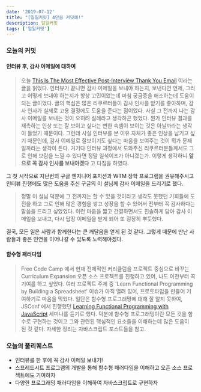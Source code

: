 ```yaml
---
date: '2019-07-12'
title: "[일일커밋] 4만큼 커밋해!"
description: 일일커밋
tags: ['일일커밋']
---
```


### 오늘의 커밋

#### 인터뷰 후, 감사 이메일에 대하여
> 오늘 [This Is The Most Effective Post-Interview Thank You Email](https://www.freecodecamp.org/news/interview-thank-you-email/) 이라는 글을 읽었다. 인터뷰가 끝나면 감사 이메일을 보내야 하는지, 보낸다면 언제, 그리고 어떻게 보내야 하는지가 항상 고민이었는데 마침 궁금증을 해소하는데 도움이 되는 글이었다. 글의 핵심은 많은 리쿠르터들이 감사 인사를 받기를 좋아하며, 감사 인사가 실제로 고용 결정에도 도움을 준다는 점이었다. 사실 그 전까지 나는 감사 이메일를 보내는 것이 오히려 실례라고 생각하곤 했었다. 뭔가 인터뷰 결과를 재촉하는 인상 또는 잘 보이고 싶다는 뻔한 속셈이 보이는 것은 아닐까라는 생각이 들었기 때문이다. 그런데 사실 인터뷰를 본 이유 자체가 좋은 인상을 남기고 싶기 때문인데, 감사 이메일로 잘보이기도 싶다는 마음을 보여주는 것이 뭐가 문제일까라는 생각이 든다. 거기다 인터뷰 과정에서 도와주신 리쿠르터분들께서도 그로 인해 보람을 느낄 수 있다면 정말 일석이조가 아니겠는가. 이렇게 생각하니 __앞으로 꼭 감사 인사를 보내야겠다__ 고 다짐을 하였다. 

그 첫 시작으로 지난번의 구글 엔지니어 포지션과 WTM 장학 프로그램을 권유해주시고 인터뷰 진행에도 많은 도움을 주신 구글의 이 설님께 감사 이메일을 드리기로 했다. 
> 정말 이 설님 덕분에 그 전까지는 할 수 있을 것이라고 생각도 못했던 기회들에 도전을 하고 그로 인해 많은 경험을 쌓고 성장을 할 수 있어서 전부터 꼭 감사하다는 말씀을 드리고 싶었었다. 이런 마음을 짧고 간결하면서도 진솔하게 담아 감사 이메일을 보내고, 다시 답장 이메일을 받게 되어 또 굉장히 뿌듯했다. 

결국, 모든 일은 사람과 함께한다는 큰 깨달음을 얻게 된 것 같다. 그렇게 때문에 만난 사람들과 좋은 인연을 이어나갈 수 있도록 노력해야겠다.


#### 함수형 패러다임
> Free Code Camp 에서 현재 전체적인 커리큘럼을 프로젝트 중심으로 바꾸는 Curriculum Expansion 오픈 소스 프로젝트를 진행하고 있어, 나도 이전부터 꼭 기여를 하고 싶었다. 여러 프로젝트 주제 중 'Learn Functional Programming by Building a Spreadsheet' 이슈가 아직 열려 있어, 프로토타입을 만들어 기여하기로 마음을 먹었다. 일단은 함수형 프로그래밍에 대해 잘 알지 못하여, JSConf 에서 진행했던 [Learning Functional Programming with JavaScript](https://www.youtube.com/watch?v=e-5obm1G_FY&list=LL2g61XaEZyN81Lp2X0Im7aw&index=2&t=253s) 세미나를 듣기로 했다. 덕분에 함수형 프로그래밍이란 모든 것을 함수로 구현하는 것이고 그와 관련된 핵심적인 요소들을 이해하는데 많은 도움이 된 것 같다. 자세한 정리는 자바스크립트 포스트들을 참고.

### 오늘의 풀리퀘스트
- 인터뷰를 한 후에 꼭 감사 이메일 보내기!
- 스프레드시트 프로그램의 개발을 통해 함수형 패러다임을 이해하고 오픈 소스 프로젝트에도 기여하자 
- 다양한 프로그래밍 패러다임을 이해하여 자바스크립트로 구현하자
